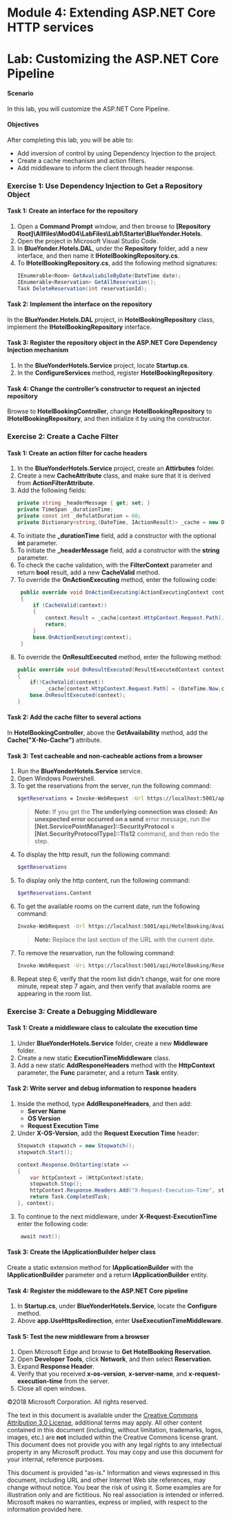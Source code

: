 
# Module 4: Extending ASP.NET Core HTTP services

# Lab: Customizing the ASP.NET Core Pipeline

#### Scenario

In this lab, you will customize the ASP.NET Core Pipeline.

#### Objectives

After completing this lab, you will be able to:

- Add inversion of control by using Dependency Injection to the project.
- Create a cache mechanism and action filters.
- Add middleware to inform the client through header response.
  

### Exercise 1: Use Dependency Injection to Get a Repository Object

#### Task 1: Create an interface for the repository 

1.  Open a **Command Prompt** window, and then browse to **[Repository Root]\Allfiles\Mod04\LabFiles\Lab1\Starter\BlueYonder.Hotels**.
2.  Open the project in Microsoft Visual Studio Code.
3.  In **BlueYonder.Hotels.DAL**, under the **Repository** folder, add a new interface, and then name it **IHotelBookingRepository.cs**.
4.  To **IHotelBookingRepository.cs**, add the following method signatures:
    ```cs
    IEnumerable<Room> GetAvaliabileByDate(DateTime date);
    IEnumerable<Reservation> GetAllReservation();
    Task DeleteReservation(int reservationId);
    ```

#### Task 2: Implement the interface on the repository

In the **BlueYonder.Hotels.DAL** project, in **HotelBookingRepository** class, implement the **IHotelBookingRepository** interface.

#### Task 3: Register the repository object in the ASP.NET Core Dependency Injection mechanism

1. In the **BlueYonderHotels.Service** project, locate **Startup.cs**.
2. In the **ConfigureServices** method, register **HotelBookingRepository**.

#### Task 4: Change the controller’s constructor to request an injected repository

Browse to **HotelBookingController**, change **HotelBookingRepository** to **IHotelBookingRepository**, and then initialize it by using the constructor.

### Exercise 2: Create a Cache Filter

#### Task 1: Create an action filter for cache headers

1. In the **BlueYonderHotels.Service** project, create an **Attirbutes** folder.
2. Create a new **CacheAttribute** class, and make sure that it is derived from **ActionFilterAttribute**.
3. Add the following fields:
      ```cs
    private string _headerMessage { get; set; }
    private TimeSpan _durationTime;
    private const int _defulatDuration = 60;
    private Dictionary<string,(DateTime, IActionResult)> _cache = new Dictionary<string, (DateTime,IActionResult)>();
    ```
4. To initiate the **_durationTime** field, add a constructor with the optional **int** parameter.
5. To initiate the **_headerMessage** field, add a constructor with the **string** parameter. 
6. To check the cache validation, with the **FilterContext** parameter and return **bool** result, add a new **CacheValid** method.
7. To override the **OnActionExecuting** method, enter the following code:
   ```cs
    public override void OnActionExecuting(ActionExecutingContext context)
    {
        if (CacheValid(context))
        {
            context.Result = _cache[context.HttpContext.Request.Path].Item2;
            return;
        }
        base.OnActionExecuting(context);
    }
   ```
8.  To override the **OnResultExecuted** method, enter the following method:
    ```cs
    public override void OnResultExecuted(ResultExecutedContext context)
    {
        if(!CacheValid(context))
             _cache[context.HttpContext.Request.Path] = (DateTime.Now,context.Result);
        base.OnResultExecuted(context);
    }
    ```

#### Task 2: Add the cache filter to several actions

In **HotelBookingController**, above the **GetAvailability** method, add the **Cache("X-No-Cache")** attribute.
   
#### Task 3: Test cacheable and non-cacheable actions from a browser

1. Run the **BlueYonderHotels.Service** service.
2. Open Windows Powershell.
3. To get the reservations from the server, run the following command:
    ```bash
    $getReservations = Invoke-WebRequest -Url https://localhost:5001/api/HotelBooking/Reservation -UseBasicparsing
    ```
    >**Note:** If you get the **The underlying connection was closed: An unexpected error occurred on a send** error message, run the  **[Net.ServicePointManager]::SecurityProtocol = [Net.SecurityProtocolType]::Tls12** command, and then redo the step.
4. To display the http result, run the following command:
    ```bash
    $getReservations
    ```
5. To display only the http content, run the following command:
    ```bash
    $getReservations.Content
    ```
6. To get the available rooms on the current date, run the following command:
   ```bash
   Invoke-WebRequest -Url https://localhost:5001/api/HotelBooking/Availability/*[year]-[month]-[day]* -UseBasicparsing
   ```
   >**Note:** Replace the last section of the URL with the current date.
7. To remove the reservation, run the following command:
    ```bash
    Invoke-WebRequest -Uri https://localhost:5001/api/HotelBooking/Reservation/1 -Method DELETE -UseBasicparsing
    ```
8. Repeat step 6, verify that the room list didn't change, wait for one more minute, repeat step 7 again, and then verify that available rooms are appearing in the room list.

### Exercise 3: Create a Debugging Middleware

#### Task 1: Create a middleware class to calculate the execution time

1. Under **BlueYonderHotels.Service** folder, create a new **Middleware** folder.
2. Create a new static **ExecutionTimeMiddleware** class.
3. Add a new static **AddResponeHeaders** method with the **HttpContext** parameter, the **Func<Task>** parameter, and a return **Task** entity.

#### Task 2: Write server and debug information to response headers
 
1. Inside the method, type **AddResponeHeaders**, and then add:
    - **Server Name**
    - **OS Version**
    - **Request Execution Time**
2. Under **X-OS-Version**, add the **Request Execution Time** header:
    ```cs
    Stopwatch stopwatch = new Stopwatch();
    stopwatch.Start();

    context.Response.OnStarting(state => 
    {
        var httpContext = (HttpContext)state;
        stopwatch.Stop();
        httpContext.Response.Headers.Add("X-Request-Execution-Time", stopwatch.ElapsedMilliseconds.ToString());
        return Task.CompletedTask;
    }, context);
    ```
3. To continue to the next middleware, under **X-Request-ExecutionTime** enter the following code:
   ```cs
    await next();
   ```
   
#### Task 3: Create the IApplicationBuilder helper class

Create a static extension method for **IApplicationBuilder** with the **IApplicationBuilder** parameter and a return **IApplicationBuilder** entity. 

#### Task 4: Register the middleware to the ASP.NET Core pipeline

1. In **Startup.cs**, under **BlueYonderHotels.Service**, locate the **Configure** method.
2. Above **app.UseHttpsRedirection**, enter **UseExecutionTimeMiddleware**.
   
#### Task 5: Test the new middleware from a browser

1. Open Microsoft Edge and browse to **Get HotelBooking Reservation**.
2. Open **Developer Tools**, click **Network**, and then select **Reservation**.
3. Expand **Response Header**.
4. Verify that you received **x-os-version**, **x-server-name**, and **x-request-execution-time** from the server.
5. Close all open windows.

©2018 Microsoft Corporation. All rights reserved.

The text in this document is available under the [Creative Commons Attribution 3.0 License](https://creativecommons.org/licenses/by/3.0/legalcode), additional terms may apply. All other content contained in this document (including, without limitation, trademarks, logos, images, etc.) are **not** included within the Creative Commons license grant. This document does not provide you with any legal rights to any intellectual property in any Microsoft product. You may copy and use this document for your internal, reference purposes.

This document is provided &quot;as-is.&quot; Information and views expressed in this document, including URL and other Internet Web site references, may change without notice. You bear the risk of using it. Some examples are for illustration only and are fictitious. No real association is intended or inferred. Microsoft makes no warranties, express or implied, with respect to the information provided here.